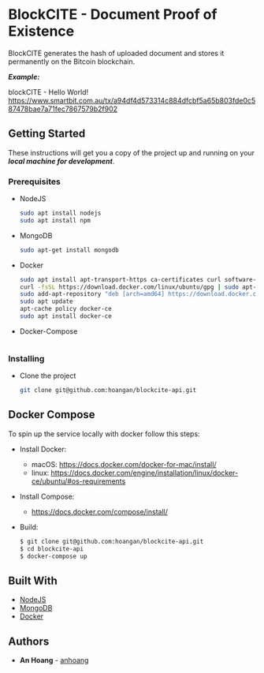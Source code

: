 # BlockCITE - Document Proof of Existence

BlockCITE generates the hash of uploaded document and stores it permanently on the Bitcoin blockchain. 

***Example:***

blockCITE - Hello World!  https://www.smartbit.com.au/tx/a94df4d573314c884dfcbf5a65b803fde0c587478bae7a71fec7867579b2f902

## Getting Started

These instructions will get you a copy of the project up and running on your ***local machine for development***. 

### Prerequisites

* NodeJS
  ```sh
  sudo apt install nodejs
  sudo apt install npm
  ```
* MongoDB
  ```sh
  sudo apt-get install mongodb
  ```
* Docker
  ```sh
  sudo apt install apt-transport-https ca-certificates curl software-properties-common
  curl -fsSL https://download.docker.com/linux/ubuntu/gpg | sudo apt-key add -
  sudo add-apt-repository "deb [arch=amd64] https://download.docker.com/linux/ubuntu bionic stable"
  sudo apt update
  apt-cache policy docker-ce
  sudo apt install docker-ce
  ```
* Docker-Compose
  ```sh

  ```
### Installing
* Clone the project
  ```sh
  git clone git@github.com:hoangan/blockcite-api.git
  ```

## Docker Compose

To spin up the service locally with docker follow this steps:
- Install Docker:
  - macOS: https://docs.docker.com/docker-for-mac/install/
  - linux: https://docs.docker.com/engine/installation/linux/docker-ce/ubuntu/#os-requirements
- Install Compose:
  - https://docs.docker.com/compose/install/
- Build:

  ```sh
  $ git clone git@github.com:hoangan/blockcite-api.git
  $ cd blockcite-api 
  $ docker-compose up
  ```

## Built With
* [NodeJS](https://nodejs.org/) 
* [MongoDB](https://mongodb.com/)
* [Docker](https://docker.com/)

## Authors

* **An Hoang** - [anhoang](https://github.com/anhoang)